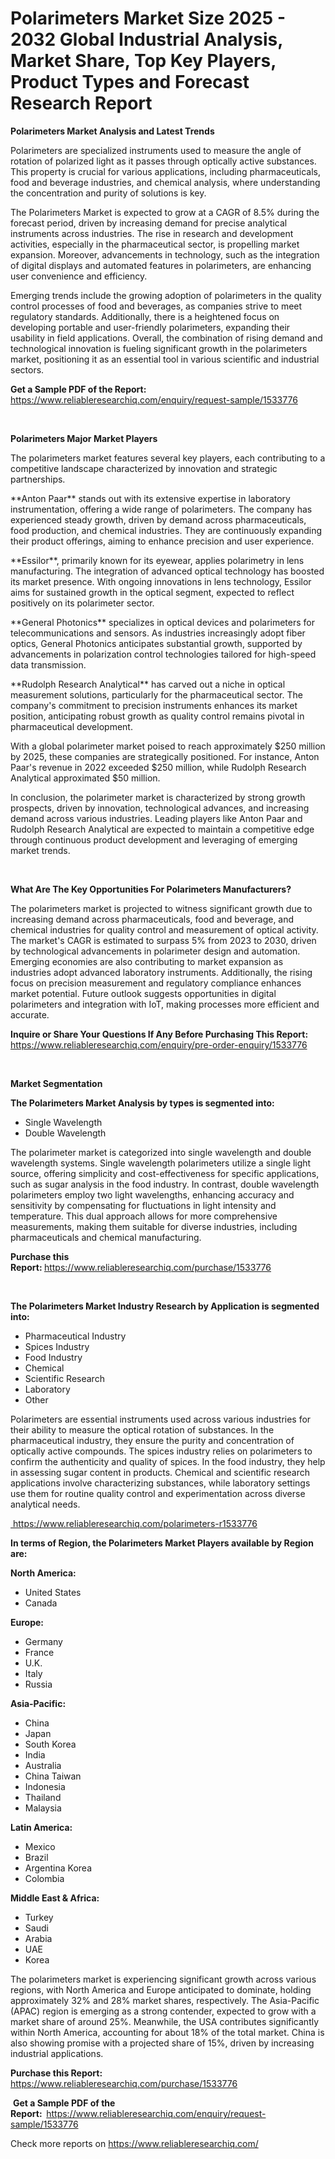 <p><h1>Polarimeters Market Size 2025 - 2032 Global Industrial Analysis, Market Share, Top Key Players, Product Types and Forecast Research Report</h1></p><p><strong>Polarimeters Market Analysis and Latest Trends</strong></p>
<p><p>Polarimeters are specialized instruments used to measure the angle of rotation of polarized light as it passes through optically active substances. This property is crucial for various applications, including pharmaceuticals, food and beverage industries, and chemical analysis, where understanding the concentration and purity of solutions is key.</p><p>The Polarimeters Market is expected to grow at a CAGR of 8.5% during the forecast period, driven by increasing demand for precise analytical instruments across industries. The rise in research and development activities, especially in the pharmaceutical sector, is propelling market expansion. Moreover, advancements in technology, such as the integration of digital displays and automated features in polarimeters, are enhancing user convenience and efficiency.</p><p>Emerging trends include the growing adoption of polarimeters in the quality control processes of food and beverages, as companies strive to meet regulatory standards. Additionally, there is a heightened focus on developing portable and user-friendly polarimeters, expanding their usability in field applications. Overall, the combination of rising demand and technological innovation is fueling significant growth in the polarimeters market, positioning it as an essential tool in various scientific and industrial sectors.</p></p>
<p><strong>Get a Sample PDF of the Report:&nbsp;</strong> <a href="https://www.reliableresearchiq.com/enquiry/request-sample/1533776?utm_campaign=2200&utm_medium=2&utm_source=Github&utm_content=ia&utm_term=17022025&utm_id=polarimeters">https://www.reliableresearchiq.com/enquiry/request-sample/1533776</a></p>
<p>&nbsp;</p>
<p><strong>Polarimeters Major Market Players</strong></p>
<p><p>The polarimeters market features several key players, each contributing to a competitive landscape characterized by innovation and strategic partnerships. </p><p>**Anton Paar** stands out with its extensive expertise in laboratory instrumentation, offering a wide range of polarimeters. The company has experienced steady growth, driven by demand across pharmaceuticals, food production, and chemical industries. They are continuously expanding their product offerings, aiming to enhance precision and user experience.</p><p>**Essilor**, primarily known for its eyewear, applies polarimetry in lens manufacturing. The integration of advanced optical technology has boosted its market presence. With ongoing innovations in lens technology, Essilor aims for sustained growth in the optical segment, expected to reflect positively on its polarimeter sector.</p><p>**General Photonics** specializes in optical devices and polarimeters for telecommunications and sensors. As industries increasingly adopt fiber optics, General Photonics anticipates substantial growth, supported by advancements in polarization control technologies tailored for high-speed data transmission.</p><p>**Rudolph Research Analytical** has carved out a niche in optical measurement solutions, particularly for the pharmaceutical sector. The company's commitment to precision instruments enhances its market position, anticipating robust growth as quality control remains pivotal in pharmaceutical development.</p><p>With a global polarimeter market poised to reach approximately $250 million by 2025, these companies are strategically positioned. For instance, Anton Paar's revenue in 2022 exceeded $250 million, while Rudolph Research Analytical approximated $50 million. </p><p>In conclusion, the polarimeter market is characterized by strong growth prospects, driven by innovation, technological advances, and increasing demand across various industries. Leading players like Anton Paar and Rudolph Research Analytical are expected to maintain a competitive edge through continuous product development and leveraging of emerging market trends.</p></p>
<p>&nbsp;</p>
<p><strong>What Are The Key Opportunities For Polarimeters Manufacturers?</strong></p>
<p><p>The polarimeters market is projected to witness significant growth due to increasing demand across pharmaceuticals, food and beverage, and chemical industries for quality control and measurement of optical activity. The market's CAGR is estimated to surpass 5% from 2023 to 2030, driven by technological advancements in polarimeter design and automation. Emerging economies are also contributing to market expansion as industries adopt advanced laboratory instruments. Additionally, the rising focus on precision measurement and regulatory compliance enhances market potential. Future outlook suggests opportunities in digital polarimeters and integration with IoT, making processes more efficient and accurate.</p></p>
<p><strong>Inquire or Share Your Questions If Any Before Purchasing This Report:</strong> <a href="https://www.reliableresearchiq.com/enquiry/pre-order-enquiry/1533776?utm_campaign=2200&utm_medium=2&utm_source=Github&utm_content=ia&utm_term=17022025&utm_id=polarimeters">https://www.reliableresearchiq.com/enquiry/pre-order-enquiry/1533776</a></p>
<p>&nbsp;</p>
<p><strong>Market Segmentation</strong></p>
<p><strong>The Polarimeters Market Analysis by types is segmented into:</strong></p>
<p><ul><li>Single Wavelength</li><li>Double Wavelength</li></ul></p>
<p><p>The polarimeter market is categorized into single wavelength and double wavelength systems. Single wavelength polarimeters utilize a single light source, offering simplicity and cost-effectiveness for specific applications, such as sugar analysis in the food industry. In contrast, double wavelength polarimeters employ two light wavelengths, enhancing accuracy and sensitivity by compensating for fluctuations in light intensity and temperature. This dual approach allows for more comprehensive measurements, making them suitable for diverse industries, including pharmaceuticals and chemical manufacturing.</p></p>
<p><strong>Purchase this Report:&nbsp;</strong><a href="https://www.reliableresearchiq.com/purchase/1533776?utm_campaign=2200&utm_medium=2&utm_source=Github&utm_content=ia&utm_term=17022025&utm_id=polarimeters">https://www.reliableresearchiq.com/purchase/1533776</a></p>
<p>&nbsp;</p>
<p><strong>The Polarimeters Market Industry Research by Application is segmented into:</strong></p>
<p><ul><li>Pharmaceutical Industry</li><li>Spices Industry</li><li>Food Industry</li><li>Chemical</li><li>Scientific Research</li><li>Laboratory</li><li>Other</li></ul></p>
<p><p>Polarimeters are essential instruments used across various industries for their ability to measure the optical rotation of substances. In the pharmaceutical industry, they ensure the purity and concentration of optically active compounds. The spices industry relies on polarimeters to confirm the authenticity and quality of spices. In the food industry, they help in assessing sugar content in products. Chemical and scientific research applications involve characterizing substances, while laboratory settings use them for routine quality control and experimentation across diverse analytical needs.</p></p>
<p><a href="https://www.reliableresearchiq.com/polarimeters-r1533776?utm_campaign=2200&utm_medium=2&utm_source=Github&utm_content=ia&utm_term=17022025&utm_id=polarimeters">&nbsp;https://www.reliableresearchiq.com/polarimeters-r1533776</a></p>
<p><strong>In terms of Region, the Polarimeters Market Players available by Region are:</strong></p>
<p>
    <p> <strong> North America: </strong>
        <ul>
            <li>United States</li>
            <li>Canada</li>
        </ul>
        </p> 
    <p> <strong> Europe: </strong>
        <ul>
            <li>Germany</li>
            <li>France</li>
            <li>U.K.</li>
            <li>Italy</li>
            <li>Russia</li>
        </ul>
        </p> 
    <p> <strong> Asia-Pacific: </strong>
        <ul>
            <li>China</li>
            <li>Japan</li>
            <li>South Korea</li>
            <li>India</li>
            <li>Australia</li>
            <li>China Taiwan</li>
            <li>Indonesia</li>
            <li>Thailand</li>
            <li>Malaysia</li>
        </ul>
        </p> 
    <p> <strong> Latin America: </strong>
        <ul>
            <li>Mexico</li>
            <li>Brazil</li>
            <li>Argentina Korea</li>
            <li>Colombia</li>
        </ul>
        </p> 
    <p> <strong> Middle East & Africa: </strong>
        <ul>
            <li>Turkey</li>
            <li>Saudi</li>
            <li>Arabia</li>
            <li>UAE</li>
            <li>Korea</li>
        </ul>
    </p>
    </p>
<p><p>The polarimeters market is experiencing significant growth across various regions, with North America and Europe anticipated to dominate, holding approximately 32% and 28% market shares, respectively. The Asia-Pacific (APAC) region is emerging as a strong contender, expected to grow with a market share of around 25%. Meanwhile, the USA contributes significantly within North America, accounting for about 18% of the total market. China is also showing promise with a projected share of 15%, driven by increasing industrial applications.</p></p>
<p><strong>Purchase this Report: </strong><a href="https://www.reliableresearchiq.com/purchase/1533776?utm_campaign=2200&utm_medium=2&utm_source=Github&utm_content=ia&utm_term=17022025&utm_id=polarimeters">https://www.reliableresearchiq.com/purchase/1533776</a></p>
<p>&nbsp;<strong>Get a Sample PDF of the Report:&nbsp;&nbsp;</strong><a href="https://www.reliableresearchiq.com/enquiry/request-sample/1533776?utm_campaign=2200&utm_medium=2&utm_source=Github&utm_content=ia&utm_term=17022025&utm_id=polarimeters">https://www.reliableresearchiq.com/enquiry/request-sample/1533776</a></p>
<p><strong></strong></p>
<p>Check more reports on <a href="https://www.reliableresearchiq.com/?utm_campaign=2200&utm_medium=2&utm_source=Github&utm_content=ia&utm_term=17022025&utm_id=polarimeters">https://www.reliableresearchiq.com/</a></p>